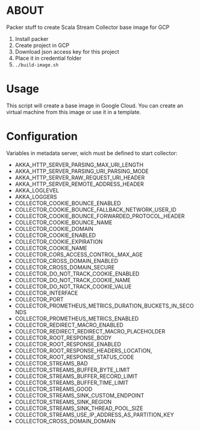 # ABOUT

Packer stuff to create Scala Stream Collector base image for GCP

1. Install packer
2. Create project in GCP
3. Download json access key for this project
4. Place it in credential folder
5. `./build-image.sh`

# Usage

This script will create a base image in Google Cloud. You can create an virtual machine from this image or use it in a template.

# Configuration 

Variables in metadata server, wich must be defined to start collector:

* AKKA_HTTP_SERVER_PARSING_MAX_URI_LENGTH
* AKKA_HTTP_SERVER_PARSING_URI_PARSING_MODE
* AKKA_HTTP_SERVER_RAW_REQUEST_URI_HEADER
* AKKA_HTTP_SERVER_REMOTE_ADDRESS_HEADER
* AKKA_LOGLEVEL
* AKKA_LOGGERS
* COLLECTOR_COOKIE_BOUNCE_ENABLED
* COLLECTOR_COOKIE_BOUNCE_FALLBACK_NETWORK_USER_ID
* COLLECTOR_COOKIE_BOUNCE_FORWARDED_PROTOCOL_HEADER
* COLLECTOR_COOKIE_BOUNCE_NAME
* COLLECTOR_COOKIE_DOMAIN
* COLLECTOR_COOKIE_ENABLED
* COLLECTOR_COOKIE_EXPIRATION
* COLLECTOR_COOKIE_NAME
* COLLECTOR_CORS_ACCESS_CONTROL_MAX_AGE
* COLLECTOR_CROSS_DOMAIN_ENABLED
* COLLECTOR_CROSS_DOMAIN_SECURE
* COLLECTOR_DO_NOT_TRACK_COOKIE_ENABLED
* COLLECTOR_DO_NOT_TRACK_COOKIE_NAME
* COLLECTOR_DO_NOT_TRACK_COOKIE_VALUE
* COLLECTOR_INTERFACE
* COLLECTOR_PORT
* COLLECTOR_PROMETHEUS_METRICS_DURATION_BUCKETS_IN_SECONDS
* COLLECTOR_PROMETHEUS_METRICS_ENABLED
* COLLECTOR_REDIRECT_MACRO_ENABLED
* COLLECTOR_REDIRECT_REDIRECT_MACRO_PLACEHOLDER
* COLLECTOR_ROOT_RESPONSE_BODY
* COLLECTOR_ROOT_RESPONSE_ENABLED
* COLLECTOR_ROOT_RESPONSE_HEADERS_LOCATION,
* COLLECTOR_ROOT_RESPONSE_STATUS_CODE
* COLLECTOR_STREAMS_BAD
* COLLECTOR_STREAMS_BUFFER_BYTE_LIMIT
* COLLECTOR_STREAMS_BUFFER_RECORD_LIMIT
* COLLECTOR_STREAMS_BUFFER_TIME_LIMIT
* COLLECTOR_STREAMS_GOOD
* COLLECTOR_STREAMS_SINK_CUSTOM_ENDPOINT
* COLLECTOR_STREAMS_SINK_REGION
* COLLECTOR_STREAMS_SINK_THREAD_POOL_SIZE
* COLLECTOR_STREAMS_USE_IP_ADDRESS_AS_PARTITION_KEY
* COLLECTOR_CROSS_DOMAIN_DOMAIN
